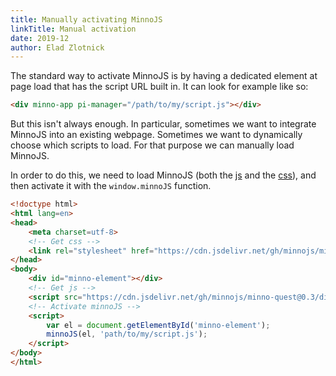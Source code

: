 ```yaml
---
title: Manually activating MinnoJS
linkTitle: Manual activation
date: 2019-12
author: Elad Zlotnick
---
```


The standard way to activate MinnoJS is by having a dedicated element at page load that has the script URL built in.
It can look for example like so:

```html
<div minno-app pi-manager="/path/to/my/script.js"></div>
```

But this isn't always enough.
In particular, sometimes we want to integrate MinnoJS into an existing webpage.
Sometimes we want to dynamically choose which scripts to load.
For that purpose we can manually load MinnoJS.

In order to do this, we need to load MinnoJS 
(both the [js](https://cdn.jsdelivr.net/gh/minnojs/minno-quest@0.3/dist/pi-minno.js) and the 
[css](https://cdn.jsdelivr.net/gh/minnojs/minno-quest@0.3/dist/main.css)), 
and then activate it with the `window.minnoJS` function.

```html
<!doctype html>
<html lang=en>
<head>
    <meta charset=utf-8>
    <!-- Get css -->
    <link rel="stylesheet" href="https://cdn.jsdelivr.net/gh/minnojs/minno-quest@0.3/dist/main.css" />
</head>
<body>
    <div id="minno-element"></div>
    <!-- Get js -->
    <script src="https://cdn.jsdelivr.net/gh/minnojs/minno-quest@0.3/dist/pi-minno.js"></script>
    <!-- Activate minnoJS -->
    <script>
        var el = document.getElementById('minno-element');
        minnoJS(el, 'path/to/my/script.js');
    </script>
</body>
</html>
```
